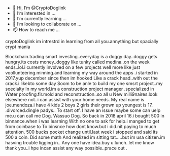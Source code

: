- 👋 Hi, I’m @CryptoDoglink
- 👀 I’m interested in ...
- 🌱 I’m currently learning ...
- 💞️ I’m looking to collaborate on ...
- 📫 How to reach me ...

<!---
CryptoDoglink/CryptoDoglink is a ✨ special ✨ repository because its `README.md` (this file) appears on your GitHub profile.
You can click the Preview link to take a look at your changes.
--->cryptoDoglink im intrestrd in learning from all you.annything but spacially crypt mania
 Blockchain.trading smart investing..everyday is a doggy day..doggy gets hungry.its costs money..doggy like tunky called medina..on the week ends..lol.i currently involved on a few projects well more like just voollunteering.minning.and learning my way around the apps .i started in 2017.yup december since then im hooked 
Like a crack head..with out the crack.i likebto some day 
Soom to be anle to build my one smsrt project..my soecialty 
In my world.im a construction project manager .specialized in 
Water proofing.fir.mold and reconstruction..so all u 
New milli9naires.look elsewhere not..i can assist with your home needs.
My real name is joe.mendoza.i have 4 kids 2 boys 2 girls their grown up youngest is 17.
.divorced.dingle padys..
To start otf.  I have an issue maybe some can uelp me.u can call me Dog.
Wassuo Dog.
So back in 2018 april 16.i bought 500 in binnance.when i was learning 
With no one to ask for help.i manged to get from coinbase to 
To binsnce how dont know.but i did.nit paying to much attention.
500 bucks pocket change until.last week i stopped and said its 500 a coin. Did some math
And realized im sitting tat.....but im usa citizen.im hasving trouble ligging in..
Any one have idea.buy u lunch..let me know thank you..i hpe incan assist any way possible..prace out 
.
